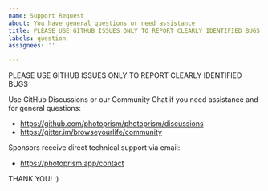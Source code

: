 ```yaml
---
name: Support Request
about: You have general questions or need assistance
title: PLEASE USE GITHUB ISSUES ONLY TO REPORT CLEARLY IDENTIFIED BUGS
labels: question
assignees: ''

---
```


PLEASE USE GITHUB ISSUES ONLY TO REPORT CLEARLY IDENTIFIED BUGS

Use GitHub Discussions or our Community Chat if you need assistance and for general questions: 

- https://github.com/photoprism/photoprism/discussions
- https://gitter.im/browseyourlife/community

Sponsors receive direct technical support via email:

- https://photoprism.app/contact

THANK YOU! :)